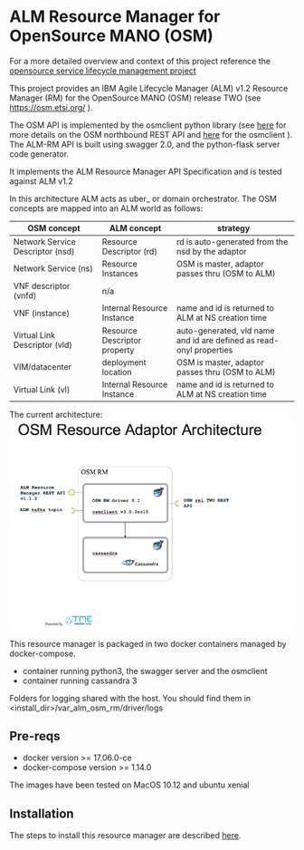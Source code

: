 # ALM Resource Manager for OpenSource MANO (OSM)
For a more detailed overview and context of this project reference the [opensource service lifecycle management project]( https://github.com/IBM/open-source-service-lifecycle-mgmt/blob/master/README.md)

This project provides an IBM Agile Lifecycle Manager (ALM) v1.2 Resource Manager (RM) for the OpenSource MANO (OSM) release TWO (see https://osm.etsi.org/ ).

The OSM API is implemented by the osmclient python library (see [here](https://osm.etsi.org/wikipub/index.php/RO_Northbound_Interface) for more details on the OSM northbound REST API and [here](https://osm.etsi.org/wikipub/index.php/OsmClient) for the osmclient ).
The ALM-RM API is built using swagger 2.0, and the python-flask server code generator.

It implements the ALM Resource Manager API Specification and is tested against ALM v1.2

In this architecture ALM acts as uber_ or domain orchestrator. The OSM concepts are mapped into an ALM world as follows:

| OSM concept    | ALM concept     | strategy
|----------------|-----------------|----------------
| Network Service Descriptor (nsd)| Resource Descriptor (rd)| rd is auto-generated from the nsd by the adaptor
| Network Service (ns)| Resource Instances | OSM is master, adaptor passes thru (OSM to ALM)
| VNF descriptor (vnfd)| n/a| |
| VNF (instance) | Internal Resource Instance | name and id is returned to ALM at NS creation time
| Virtual Link Descriptor (vld)| Resource Descriptor property | auto-generated, vld name and id are defined as read-onyl properties
| VIM/datacenter| deployment location| OSM is master, adaptor passes thru (OSM to ALM)
| Virtual Link (vl)| Internal Resource Instance | name and id is returned to ALM at NS creation time


The current architecture:
![ansible resource manager architecture](docs/ALMOSM_adaptor_architecture.png)

This resource manager is packaged in two docker containers managed by docker-compose.
- container running python3, the swagger server and the osmclient
- container running cassandra 3

Folders for logging shared with the host.
You should find them in <install_dir>/var_alm_osm_rm/driver/logs

## Pre-reqs
- docker version >= 17.06.0-ce
- docker-compose version >= 1.14.0

The images have been tested on MacOS 10.12 and ubuntu xenial

## Installation
The steps to install this resource manager are described [here](docs/installation.md).
